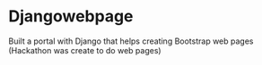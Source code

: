 # Djangowebpage
Built a portal with Django that helps creating Bootstrap web pages (Hackathon was create to do web pages)
